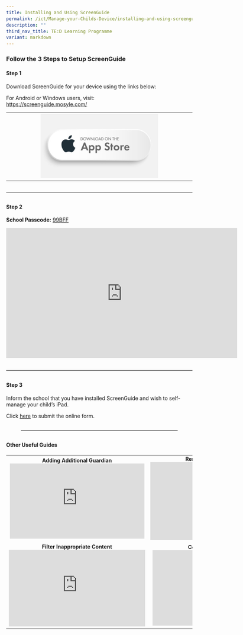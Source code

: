 ```yaml
---
title: Installing and Using ScreenGuide
permalink: /ict/Manage-your-Childs-Device/installing-and-using-screenguide/
description: ""
third_nav_title: TE:D Learning Programme
variant: markdown
---
```

<h3 style="margin-bottom: 20px;">Follow the 3 Steps to Setup ScreenGuide</h3>

<h4>Step 1</h4>
<p>
Download ScreenGuide for your device using the links below:
</p>

<p>
For Android or Windows users, visit:<br>
<a target="_blank" href="https://screenguide.mosyle.com/">https://screenguide.mosyle.com/</a>
</p>

<table style="border: none; width: 100%; margin-top: 10px;">
  <tbody><tr>
    <td style="text-align: center; vertical-align: middle;">
      <a target="_blank" href="https://apps.apple.com/us/app/screenguide-parental-control/id1114158345">
        <img alt="Download ScreenGuide from App Store" style="width:65%;" src="/images/usg2.png">
      </a>
    </td>
  </tr>
</tbody></table>

<hr style="margin: 30px 0;">

<h4>Step 2</h4>

<p>
<strong>School Passcode:</strong> <u>99BFF</u>
</p>

<iframe allowfullscreen="" frameborder="0" title="Tutorial: How to create your account and add your child’s iPad in ScreenGuide Parental Control App" src="https://www.youtube.com/embed/bXI3G9waJVM?list=PLTHVutaljrzkHPotUmPLi9NFNBwgDVr2N" height="351" width="625"></iframe>

<hr style="margin: 30px 0;">

<h4>Step 3</h4>
<p>
Inform the school that you have installed ScreenGuide and wish to self-manage your child’s iPad.
</p>
<p>
Click <a target="_blank" href="https://form.gov.sg/63bf4675994d6d00122c4bf2">here</a> to submit the online form.
</p>

<hr style="margin: 30px 40px;">

<h4>Other Useful Guides</h4>

<table style="width: 100%; border-spacing: 20px;">
  <tbody><tr>
    <td style="text-align: center;">
      <strong>Adding Additional Guardian</strong><br>
      <iframe allowfullscreen="" frameborder="0" title="ScreenGuide 102 - Adding Additional Guardian to Family" src="https://www.youtube.com/embed/fQT-Dp7ixsU" height="203" width="364"></iframe>
    </td>
    <td style="text-align: center;">
      <strong>Remotely Lock Child's iPad</strong><br>
      <iframe allowfullscreen="" frameborder="0" title="Remotely Lock iPad" src="https://www.youtube.com/embed/T9AY4eB_aWA?list=PLTHVutaljrzkHPotUmPLi9NFNBwgDVr2N" height="211" width="376"></iframe>
    </td>
  </tr>
  <tr>
    <td style="text-align: center;">
      <strong>Filter Inappropriate Content</strong><br>
      <iframe allowfullscreen="" frameborder="0" title="Filter Inappropriate Web Content" src="https://www.youtube.com/embed/kwK49124dts?list=PLTHVutaljrzkHPotUmPLi9NFNBwgDVr2N" height="207" width="369"></iframe>
    </td>
    <td style="text-align: center;">
      <strong>Configuring Screen Time</strong><br>
      <iframe allowfullscreen="" frameborder="0" title="Configure Screen Time" src="https://www.youtube.com/embed/fC1TnaMfI-E?list=PLTHVutaljrzkHPotUmPLi9NFNBwgDVr2N" height="204" width="365"></iframe>
    </td>
  </tr>
</tbody></table>
